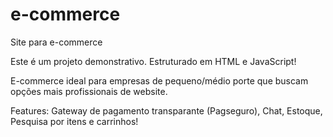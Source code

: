 # e-commerce
 Site para e-commerce

Este é um projeto demonstrativo.
Estruturado em HTML e JavaScript!


E-commerce ideal para empresas de pequeno/médio porte que buscam opções mais profissionais de website.

Features: Gateway de pagamento transparante (Pagseguro), Chat, Estoque, Pesquisa por itens e carrinhos!